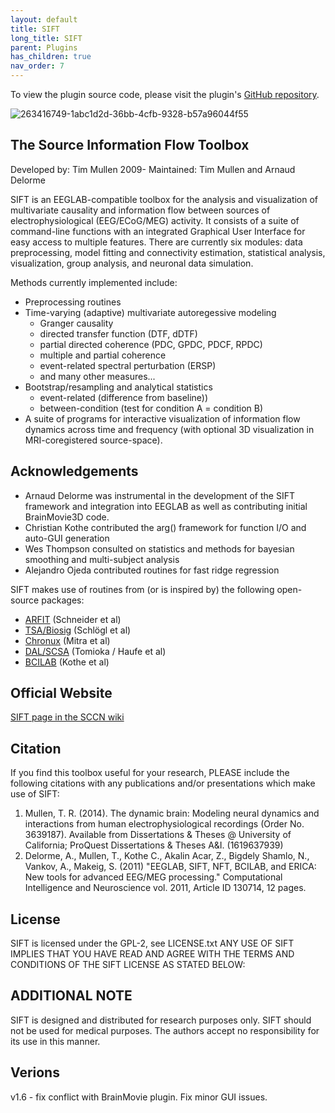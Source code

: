 ```yaml
---
layout: default
title: SIFT
long_title: SIFT
parent: Plugins
has_children: true
nav_order: 7
---
```

To view the plugin source code, please visit the plugin's [GitHub repository](https://github.com/sccn/SIFT).

![263416749-1abc1d2d-36bb-4cfb-9328-b57a96044f55](https://github.com/user-attachments/assets/b45a5caa-6b39-4291-b137-125132e5ade0)

## The Source Information Flow Toolbox

Developed by: Tim Mullen 2009-
Maintained: Tim Mullen and Arnaud Delorme

SIFT is an EEGLAB-compatible toolbox for the analysis and visualization of
multivariate causality and information flow between sources of
electrophysiological (EEG/ECoG/MEG) activity. It consists of a suite of
command-line functions with an integrated Graphical User Interface for
easy access to multiple features. There are currently six modules: data
preprocessing, model fitting and connectivity estimation, statistical
analysis, visualization, group analysis, and neuronal data simulation.

Methods currently implemented include:

-   Preprocessing routines
-   Time-varying (adaptive) multivariate autoregessive modeling
    -   Granger causality
    -   directed transfer function (DTF, dDTF)
    -   partial directed coherence (PDC, GPDC, PDCF, RPDC)
    -   multiple and partial coherence
    -   event-related spectral perturbation (ERSP)
    -   and many other measures...
-   Bootstrap/resampling and analytical statistics
    -   event-related (difference from baseline))
    -   between-condition (test for condition A = condition B)
-   A suite of programs for interactive visualization of information
    flow dynamics across time and frequency (with optional 3D
    visualization in MRI-coregistered source-space).

## Acknowledgements

- Arnaud Delorme was instrumental in the development of the SIFT framework and integration into EEGLAB as well as contributing initial BrainMovie3D code.
- Christian Kothe contributed the arg() framework for function I/O and auto-GUI generation
- Wes Thompson consulted on statistics and methods for bayesian smoothing and multi-subject analysis
- Alejandro Ojeda contributed routines for fast ridge regression

SIFT makes use of routines from (or is inspired by) the following open-source packages:

- [ARFIT](https://github.com/tapios/arfit) (Schneider et al)
- [TSA/Biosig](http://octave.sourceforge.net/tsa/) (Schlögl et al)
- [Chronux](https://chronux.org) (Mitra et al)
- [DAL/SCSA](https://ttic.uchicago.edu/~ryotat/softwares/dal/) (Tomioka / Haufe et al)
- [BCILAB](http://sccn.ucsd.edu/wiki/BCILAB) (Kothe et al)


## Official Website

[SIFT page in the SCCN wiki](http://sccn.ucsd.edu/wiki/SIFT)

## Citation

If you find this toolbox useful for your research, PLEASE include the following citations with any publications and/or presentations which make use of SIFT:

1. Mullen, T. R. (2014). The dynamic brain: Modeling neural dynamics and interactions from human electrophysiological recordings (Order No. 3639187). Available from Dissertations & Theses @ University of California; ProQuest Dissertations & Theses A&I. (1619637939)
2. Delorme, A., Mullen, T., Kothe C., Akalin Acar, Z., Bigdely Shamlo, N., Vankov, A., Makeig, S. (2011) "EEGLAB, SIFT, NFT, BCILAB, and ERICA: New tools for advanced EEG/MEG processing." Computational Intelligence and Neuroscience vol. 2011, Article ID 130714, 12 pages.

## License

SIFT is licensed under the GPL-2, see LICENSE.txt
ANY USE OF SIFT IMPLIES THAT YOU HAVE READ AND AGREE WITH THE TERMS AND CONDITIONS OF THE SIFT LICENSE AS STATED BELOW:

## ADDITIONAL NOTE

SIFT is designed and distributed for research purposes only. SIFT should not be used for medical purposes. The authors accept no responsibility for its use in this manner.

## Verions

v1.6 - fix conflict with BrainMovie plugin. Fix minor GUI issues.
